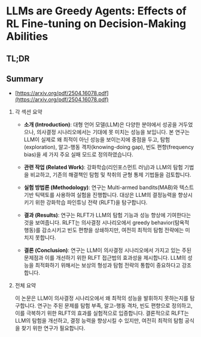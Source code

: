 # LLMs are Greedy Agents: Effects of RL Fine-tuning on Decision-Making Abilities
## TL;DR
## Summary
- [https://arxiv.org/pdf/2504.16078.pdf](https://arxiv.org/pdf/2504.16078.pdf)

1. 각 섹션 요약

   - **소개 (Introduction)**: 대형 언어 모델(LLM)은 다양한 분야에서 성공을 거두었으나, 의사결정 시나리오에서는 기대에 못 미치는 성능을 보입니다. 본 연구는 LLM이 실제로 왜 최적이 아닌 성능을 보이는지에 중점을 두고, 탐험(exploration), 알고-행동 격차(knowing-doing gap), 빈도 편향(frequency bias)을 세 가지 주요 실패 모드로 정의하였습니다.
   
   - **관련 작업 (Related Work)**: 강화학습(리인포스먼트 러닝)과 LLM의 탐험 기법을 비교하고, 기존의 해결책인 탐험 및 착취의 균형 통제 기법들을 검토합니다.
   
   - **실험 방법론 (Methodology)**: 연구는 Multi-armed bandits(MAB)와 텍스트 기반 틱택토를 사용하여 실험을 진행합니다. 대상은 LLM의 결정능력을 향상시키기 위한 강화학습 파인튜닝 전략 (RLFT)을 탐구합니다.
   
   - **결과 (Results)**: 연구는 RLFT가 LLM의 탐험 기능과 성능 향상에 기여한다는 것을 보여줍니다. RLFT는 의사결정 시나리오에서 greedy behavior(탐욕적 행동)를 감소시키고 빈도 편향을 상쇄하지만, 여전히 최적의 탐험 전략에는 미치지 못합니다.
   
   - **결론 (Conclusion)**: 연구는 LLM이 의사결정 시나리오에서 가지고 있는 주된 문제점과 이를 개선하기 위한 RLFT 접근법의 효과성을 제시합니다. LLM의 성능을 최적화하기 위해서는 보상의 형성과 탐험 전략의 통합이 중요하다고 강조합니다.

2. 전체 요약

   이 논문은 LLM이 의사결정 시나리오에서 왜 최적의 성능을 발휘하지 못하는지를 탐구합니다. 연구는 주된 문제를 탐험 부족, 알고-행동 격차, 빈도 편향으로 정의하고, 이를 극복하기 위한 RLFT의 효과를 실험적으로 입증합니다. 결론적으로 RLFT는 LLM의 탐험을 개선하고, 결정 능력을 향상시킬 수 있지만, 여전히 최적의 탐험 공식을 찾기 위한 연구가 필요합니다.